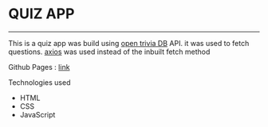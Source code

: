 # QUIZ APP
---

This is a quiz app was build using [open trivia DB](https://opentdb.com/api_config.php) API. it was used to fetch questions. [axios](https://github.com/axios/axios)  was used instead of the inbuilt fetch method

Github Pages : [link](https://yasinbhojani.github.io/quiz-app/)

Technologies used
- HTML
- CSS
- JavaScript

